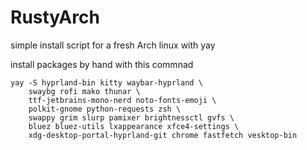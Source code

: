 # RustyArch
simple install script for a fresh Arch linux with yay

install packages by hand with this commnad
```
yay -S hyprland-bin kitty waybar-hyprland \
    swaybg rofi mako thunar \
    ttf-jetbrains-mono-nerd noto-fonts-emoji \
    polkit-gnome python-requests zsh \
    swappy grim slurp pamixer brightnessctl gvfs \
    bluez bluez-utils lxappearance xfce4-settings \
    xdg-desktop-portal-hyprland-git chrome fastfetch vesktop-bin
```